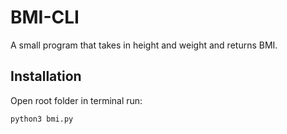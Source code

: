 # BMI-CLI

A small program that takes in height and weight and returns BMI.

## Installation

Open root folder in terminal run:

```bash
python3 bmi.py
```
